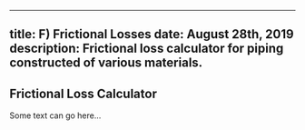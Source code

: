 -----
title: F) Frictional Losses
date: August 28th, 2019
description: Frictional loss calculator for piping constructed of various materials.
-----

## Frictional Loss Calculator
Some text can go here...

<friction-loss-calculator/>
